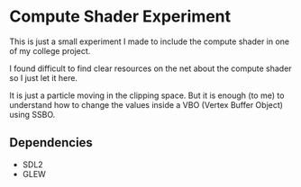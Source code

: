 # Compute Shader Experiment

This is just a small experiment I made to include the compute shader in one of my college project.

I found difficult to find clear resources on the net about the compute shader so I just let it here.

It is just a particle moving in the clipping space. But it is enough (to me) to understand how to
change the values inside a VBO (Vertex Buffer Object) using SSBO.

## Dependencies

* SDL2
* GLEW
